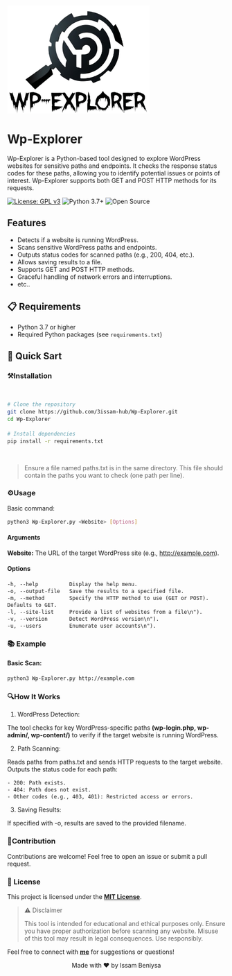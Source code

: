 ![Wp-Explorer-logo](/assets/logo.png)
# **Wp-Explorer**

<p>
  Wp-Explorer is a Python-based tool designed to explore WordPress websites for sensitive paths and endpoints. It checks the response status codes for
  these paths, allowing you to identify potential issues or points of interest. Wp-Explorer supports both GET and POST HTTP methods for its requests.
</p>

[![License: GPL v3](https://img.shields.io/badge/License-GPLv3-blue.svg)](https://www.gnu.org/licenses/gpl-3.0)
![Python 3.7+](https://img.shields.io/badge/python-3.7+-blue.svg)
![Open Source](https://img.shields.io/badge/Open%20Source-%E2%9D%A4-red)

## Features

- Detects if a website is running WordPress.
- Scans sensitive WordPress paths and endpoints.
- Outputs status codes for scanned paths (e.g., 200, 404, etc.).
- Allows saving results to a file.
- Supports GET and POST HTTP methods.
- Graceful handling of network errors and interruptions.
- etc..

## 📋 Requirements

- Python 3.7 or higher
- Required Python packages (see `requirements.txt`)

## 🚀 Quick Sart

### ⚒️Installation

<br>

```bash
# Clone the repository
git clone https://github.com/3issam-hub/Wp-Explorer.git
cd Wp-Explorer

# Install dependencies
pip install -r requirements.txt
```

<br>

> Ensure a file named paths.txt is in the same directory. This file should contain the paths you want to check (one path per line).


 

### ⚙️Usage

Basic command:
```bash
python3 Wp-Explorer.py <Website> [Options]
```

#### Arguments

**Website:** The URL of the target WordPress site (e.g., http://example.com).


#### Options
```
-h, --help          Display the help menu. 
-o, --output-file   Save the results to a specified file. 
-m, --method        Specify the HTTP method to use (GET or POST). Defaults to GET. 
-l, --site-list     Provide a list of websites from a file\n"). 
-v, --version       Detect WordPress version\n"). 
-u, --users         Enumerate user accounts\n"). 
```
### 📚 Example

#### Basic Scan:

```bash
python3 Wp-Explorer.py http://example.com
```

### 🔍How It Works

1. WordPress Detection:

The tool checks for key WordPress-specific paths **(wp-login.php, wp-admin/, wp-content/)** to verify if the target website is running WordPress.


2. Path Scanning:

  Reads paths from paths.txt and sends HTTP requests to the target website.
  Outputs the status code for each path:

    - 200: Path exists.
    - 404: Path does not exist.
    - Other codes (e.g., 403, 401): Restricted access or errors.

3. Saving Results:

If specified with -o, results are saved to the provided filename.

### 🤝Contribution

Contributions are welcome! Feel free to open an issue or submit a pull request.

### 📜 License

This project is licensed under the **[MIT License](https://github.com/aws/mit-0)**.


>⚠️ Disclaimer
>
>This tool is intended for educational and ethical purposes only. Ensure you have proper authorization before scanning any website. Misuse of this tool may result in legal consequences. Use responsibly.



Feel free to connect with **[me](https://issambeniysa.site)** for suggestions or questions!

<p align="center">Made with ♥️ by Issam Beniysa</p>
